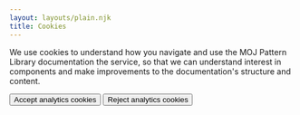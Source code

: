 ```yaml
---
layout: layouts/plain.njk
title: Cookies
---
```


We use cookies to understand how you navigate and use the MOJ Pattern Library documentation the service, so that we can understand interest in components and make improvements to the documentation's structure and content.

<div data-module="app-cookies" data-persistent>
  <div class="govuk-button-group">
    <button type="button" name="accept" class="govuk-button" data-module="govuk-button">
      Accept analytics cookies
    </button>
    <button type="button" name="reject" class="govuk-button" data-module="govuk-button">
      Reject analytics cookies
    </button>
  </div>
</div>
